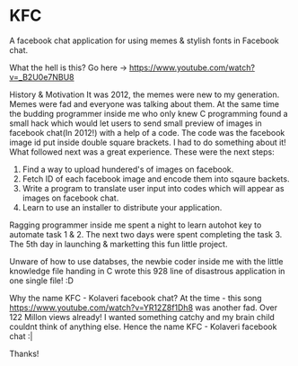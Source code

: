 # KFC
A facebook chat application for using memes &amp; stylish fonts in Facebook chat.

What the hell is this? 
Go here -> https://www.youtube.com/watch?v=_B2U0e7NBU8

History & Motivation
It was 2012, the memes were new to my generation. Memes were fad and everyone was talking about them. At the same time the budding programmer inside me who only knew C programming found a small hack which would let users to send small preview of images in facebook chat(In 2012!) with a help of a code. The code was the facebook image id put inside double square brackets.
I had to do something about it! What followed next was a great experience. These were the next steps:
  
  1. Find a way to upload hundered's of images on facebook.
  2. Fetch ID of each facebook image and encode them into sqaure backets.
  3. Write a program to translate user input into codes which will appear as images on facebook chat.
  4. Learn to use an installer to distribute your application.

Ragging programmer inside me spent a night to learn autohot key to automate task 1 & 2.
The next two days were spent completing the task 3. The 5th day in launching & marketting this fun little  project.

Unware of how to use databses, the newbie coder inside me with the little knowledge file handing in C wrote this 928 line of disastrous application in one single file! :D
 
Why the name KFC - Kolaveri facebook chat?
At the time - this song https://www.youtube.com/watch?v=YR12Z8f1Dh8 was another fad. Over 122 Millon views already! I wanted something catchy and my brain child couldnt think of anything else. Hence the name KFC - Kolaveri facebook chat :|

Thanks!
